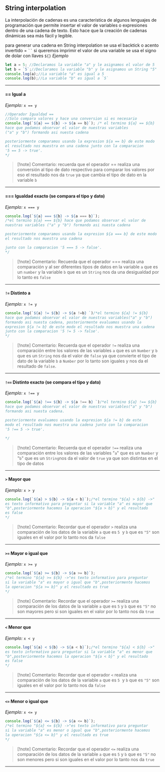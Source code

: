 ## String interpolation
La interpolación de cadenas es una característica de algunos lenguajes de programación que permite insertar el valor de variables o expresiones dentro de una cadena de texto. Esto hace que la creación de cadenas dinámicas sea más fácil y legible.

para generar una cadena en String interpolation se usa el backtick o acento invertido = ` `` `
si queremos imprimir el valor de una variable se usa el signo de dolar con llaves `${}`
*Ejemplo*
```js
let a = 5; //Declaramos la variable "a" y le asignamos el valor de 5
let b = `5`;//Declaramos la variable "b" y le asignamos un String "5"
console.log(a);//La variable "a" es igual a 5
console.log(b);//La variable "b" es igual a `5`
```
****

#### == Igual a
*Ejemplo:*
`x == y` 
```js
//Operador Igualdad ==
//Solo compara valores y hace una conversion si es necesario
console.log(`${a} == ${b} -> ${a == b}`); /* el termino ${a} == ${b}
hace que podamos observar el valor de nuestras variables
("a" y "b") formando asi nuesta cadena 

posteriormente comparamos usando la expresion ${a == b} de este modo 
el resultado nos muestra en una cadena junto con la comparacion
'5 == 5 -> true'. 
*/
```
> [!note] Comentario:
>recuerda que el operador == realiza una conversión al tipo de dato respectivo para comparar los valores por eso el resultado nos da `true` ya que cambia el tipo de dato en la variable `b`

****
####  === Igualdad exacto (se compara el tipo y dato)
*Ejemplo:*
`x === y` 
```js
console.log(`${a} === ${b} -> ${a === b}`); 
/*el termino ${a} === ${b} hace que podamos observar el valor de 
nuestras variables ("a" y "b") formando asi nuesta cadena

posteriormente comparamos usando la expresion ${a === b} de este modo
el resultado nos muestra una cadena

junto con la comparacion '5 === 5 -> false'.
*/
```
> [!note] Comentario:
>Recuerda que el operador === realiza una comparación y al ser diferentes tipos de datos en la variable `a` que es un `number` y la variable `b` que es un `String` nos da una desigualdad por lo tanto es `false`

****
#### `!=` Distinto a
*Ejemplo:*
`x != y` 
```js
console.log(`${a} != ${b} -> ${a !=b} `)/*el termino ${a} != ${b}
hace que podamos observar el valor de nuestras variables("a" y "b")
formando asi nuesta cadena, posteriormente evaluamos usando la
expresion ${a != b} de este modo el resultado nos muestra una cadena
junto con la comparacion '5 != 5 -> false'.
*/
```
> [!note] Comentario:
>Recuerda que el operador `!=` realiza una comparación entre los valores de las variables `a` que es un `Number` y `b` que es un `String` nos da el valor de `false` ya que convierte el tipo de dato de la variable `b` a `Number` por lo tanto son iguales y nos da el resultado de `false`.

****
#### `!==` Distinto exacto (se compara el tipo y dato)
*Ejemplo:*
`x !== y` 
```js
console.log(`${a} !== ${b} -> ${a !== b} `)/*el termino ${a} !== ${b}
hace que podamos observar el valor de nuestras variables("a" y "b")
formando asi nuesta cadena.

posteriormente evaluamos usando la expresion ${a != b} de este
modo el resultado nos muestra una cadena junto con la comparacion
'5 !== 5 -> true'.

*/
```
> [!note] Comentario:
>Recuerda que el operador `!==` realiza una comparación entre los valores de las variables "`a`" que es un `Number` y "`b`" que es un `String`nos da el valor de `true` ya que son distintas en el tipo de datos

****
#### `>` Mayor que 
*Ejemplo:*
`x > y` 
```js
console.log(`${a} > ${b} -> ${a < b}`);/*el termino "${a} > ${b} ->"
es texto informativo para preguntar si la variable "a" es mayor que
"b",posteriormente hacemos la operacion "${a > b}" y el resultado
es false
*/
```
> [!note] Comentario:
>Recordar que  el operador `>` realiza una comparación de los datos de la variable `a` que es `5`  y `b` que es  ` "5" ` son iguales en el valor por lo tanto nos da `false`

****
#### `>=` Mayor o igual que 
*Ejemplo:*
`x >= y` 
```js
console.log(`${a} >= ${b} -> ${a >= b}`);
/*el termino "${a} >= ${b} ->"es texto informativo para preguntar
si la variable "a" es mayor o igual que "b",posteriormente hacemos
la operacion "${a >= b}" y el resultado es true
*/
```
> [!note] Comentario:
>Recordar  que el operador  `>=` realiza una comparación de los datos de la variable `a` que es `5` y `b` que es `"5"` no son mayores pero si son iguales en el valor por lo tanto nos da `true`


****
#### `<` Menor que 
*Ejemplo:*
`x < y` 
```js
console.log(`${a} < ${b} -> ${a < b}`);/*el termino "${a} < ${b} ->"
es texto informativo para preguntar si la variable "a" es menor que
"b",posteriormente hacemos la operacion "${a < b}" y el resultado
es false
*/
```
> [!note] Comentario:
>Recordar que  el operador `<` realiza una comparación de los datos de la variable `a` que es `5`  y `b` que es  ` "5" ` son iguales en el valor por lo tanto nos da `false`

****
#### `<=` Menor o igual que 
*Ejemplo:*
`x <= y` 
```js
console.log(`${a} <= ${b} -> ${a <= b}`);
/*el termino "${a} <= ${b} ->"es texto informativo para preguntar
si la variable "a" es menor o igual que "b",posteriormente hacemos
la operacion "${a <= b}" y el resultado es true
*/
```
> [!note] Comentario:
> Recordar  que el operador  `<=` realiza una comparación de los datos de la variable `a` que es `5` y `b` que es `"5"` no son menores pero si son iguales en el valor por lo tanto nos da `true`

****

  